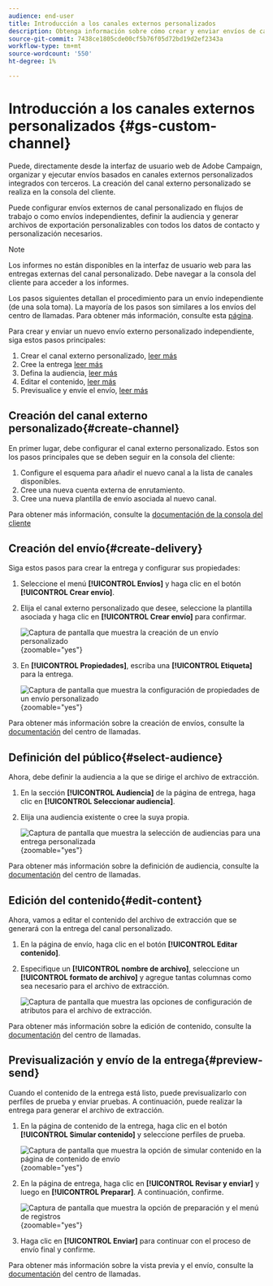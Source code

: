 ```yaml
---
audience: end-user
title: Introducción a los canales externos personalizados
description: Obtenga información sobre cómo crear y enviar envíos de canales externos personalizados con Adobe Campaign Web
source-git-commit: 7438ce1805cde00cf5b76f05d72bd19d2ef2343a
workflow-type: tm+mt
source-wordcount: '550'
ht-degree: 1%

---
```


# Introducción a los canales externos personalizados {#gs-custom-channel}

Puede, directamente desde la interfaz de usuario web de Adobe Campaign, organizar y ejecutar envíos basados en canales externos personalizados integrados con terceros. La creación del canal externo personalizado se realiza en la consola del cliente.

Puede configurar envíos externos de canal personalizado en flujos de trabajo o como envíos independientes, definir la audiencia y generar archivos de exportación personalizables con todos los datos de contacto y personalización necesarios.

>[!NOTE]
>
>Los informes no están disponibles en la interfaz de usuario web para las entregas externas del canal personalizado. Debe navegar a la consola del cliente para acceder a los informes.

Los pasos siguientes detallan el procedimiento para un envío independiente (de una sola toma). La mayoría de los pasos son similares a los envíos del centro de llamadas. Para obtener más información, consulte esta [página](../call-center/create-call-center.md).

Para crear y enviar un nuevo envío externo personalizado independiente, siga estos pasos principales:

1. Crear el canal externo personalizado, [leer más](#create-channel)
1. Cree la entrega [leer más](#create-delivery)
1. Defina la audiencia, [leer más](#select-audience)
1. Editar el contenido, [leer más](#edit-content)
1. Previsualice y envíe el envío, [leer más](#preview-send)

## Creación del canal externo personalizado{#create-channel}

En primer lugar, debe configurar el canal externo personalizado. Estos son los pasos principales que se deben seguir en la consola del cliente:

1. Configure el esquema para añadir el nuevo canal a la lista de canales disponibles.
1. Cree una nueva cuenta externa de enrutamiento.
1. Cree una nueva plantilla de envío asociada al nuevo canal.

Para obtener más información, consulte la [documentación de la consola del cliente](https://experienceleague.adobe.com/docs/campaign/campaign-v8/send/custom-channel.html)

## Creación del envío{#create-delivery}

Siga estos pasos para crear la entrega y configurar sus propiedades:

1. Seleccione el menú **[!UICONTROL Envíos]** y haga clic en el botón **[!UICONTROL Crear envío]**.

1. Elija el canal externo personalizado que desee, seleccione la plantilla asociada y haga clic en **[!UICONTROL Crear envío]** para confirmar.

   ![Captura de pantalla que muestra la creación de un envío personalizado](assets/cus-create.png){zoomable="yes"}


1. En **[!UICONTROL Propiedades]**, escriba una **[!UICONTROL Etiqueta]** para la entrega.

   ![Captura de pantalla que muestra la configuración de propiedades de un envío personalizado](assets/cus-properties.png){zoomable="yes"}

Para obtener más información sobre la creación de envíos, consulte la [documentación](../call-center/create-call-center.md#create-delivery) del centro de llamadas.

## Definición del público{#select-audience}

Ahora, debe definir la audiencia a la que se dirige el archivo de extracción.

1. En la sección **[!UICONTROL Audiencia]** de la página de entrega, haga clic en **[!UICONTROL Seleccionar audiencia]**.

1. Elija una audiencia existente o cree la suya propia.

   ![Captura de pantalla que muestra la selección de audiencias para una entrega personalizada](assets/cc-audience2.png){zoomable="yes"}

Para obtener más información sobre la definición de audiencia, consulte la [documentación](../call-center/create-call-center.md#select-audience) del centro de llamadas.

## Edición del contenido{#edit-content}

Ahora, vamos a editar el contenido del archivo de extracción que se generará con la entrega del canal personalizado.

1. En la página de envío, haga clic en el botón **[!UICONTROL Editar contenido]**.

1. Especifique un **[!UICONTROL nombre de archivo]**, seleccione un **[!UICONTROL formato de archivo]** y agregue tantas columnas como sea necesario para el archivo de extracción.

   ![Captura de pantalla que muestra las opciones de configuración de atributos para el archivo de extracción.](assets/cc-content-attributes.png)

Para obtener más información sobre la edición de contenido, consulte la [documentación](../call-center/create-call-center.md#edit-content) del centro de llamadas.

## Previsualización y envío de la entrega{#preview-send}

Cuando el contenido de la entrega está listo, puede previsualizarlo con perfiles de prueba y enviar pruebas. A continuación, puede realizar la entrega para generar el archivo de extracción.

1. En la página de contenido de la entrega, haga clic en el botón **[!UICONTROL Simular contenido]** y seleccione perfiles de prueba.

   ![Captura de pantalla que muestra la opción de simular contenido en la página de contenido de envío](assets/cus-simulate.png){zoomable="yes"}

1. En la página de entrega, haga clic en **[!UICONTROL Revisar y enviar]** y luego en **[!UICONTROL Preparar]**. A continuación, confirme.

   ![Captura de pantalla que muestra la opción de preparación y el menú de registros](assets/cus-prepare.png){zoomable="yes"}

1. Haga clic en **[!UICONTROL Enviar]** para continuar con el proceso de envío final y confirme.

Para obtener más información sobre la vista previa y el envío, consulte la [documentación](../call-center/create-call-center.md#preview-send) del centro de llamadas.
